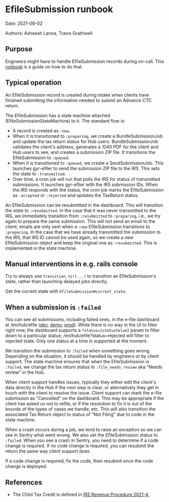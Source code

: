 # EfileSubmission runbook

Date: 2021-08-02

Authors: Asheesh Laroia, Travis Grathwell

## Purpose
Engineers might have to handle EfileSubmission records during on-call.
This [runbook](https://en.wikipedia.org/wiki/Runbook) is a guide on how to do that.

## Typical operation

An EfileSubmission record is created during intake when clients have finished submitting the information needed to submit an Advance CTC return.

The EfileSubmission has a state machine attached (EfileSubmissionStateMachine) to it. The standard flow is:

- A record is created as `:new`.
- When it is transitioned to `:preparing`, we create a BundleSubmissionJob and update the tax return status for Hub users. BundleSubmissionJob validates the client's address, generates a 1040 PDF for the client and Hub users to see, and creates a submission ZIP file. It transitions the EfileSubmission to `:queued`.
- When it is transitioned to `:queued`, we create a SendSubmissionJob. This launches gyr-efiler to send the submission ZIP file to the IRS. This sets the state to `:transmitted`.
- Over time, a cron job will run that polls the IRS for status of transmitted submissions. It launches gyr-efiler with the IRS submission IDs. When the IRS responds with the status, the cron job marks the EfileSubmission as `:accepted` or `:rejected` and updates the TaxReturn status.

An EfileSubmission can be resubmitted in the dashboard. This will transition the state to `:resubmitted`. In the case that it was never transmitted to the IRS, we immediately transition from `:resubmitted` to `:preparing`, i.e., we try again to prepare the same submission. This will not send an email to the client; emails are only sent when a `:new` EfileSubmission transitions to `:preparing`. In the case that we have already transmitted the submission to the IRS, that IRS ID cannot be used again, so we create a new EfileSubmission object and keep the original one as `:resubmitted`. This is implemented in the state machine.

## Manual interventions in e.g. rails console

Try to always use `transition_to!(...)` to transition an EfileSubmission's state, rather than launching delayed jobs directly.

Get the current state with `EfileSubmission#current_state`.

## When a submission is `:failed`

You can see all submissions, including failed ones, in the e-file dashboard at /en/hub/efile ([dev](http://localhost:3000/en/hub/efile), [demo](https://demo.getyourrefund.org/en/hub/efile), [prod](https://www.getyourrefund.org/en/hub/efile)). While there is no way in the UI to filter right now, the dashboard supports a `?status={statusValue}` param to filter down to a particular status; /en/hub/efile?status=rejected will filter to rejected state. Only one status at a time is supported at the moment.

We transition the submission to `:failed` when something goes wrong. Depending on the situation, it should be handled by engineers or by client support. The state machine ensures that when the EfileSubmission is `:failed`, we change the tax return status to `:file_needs_review` aka "Needs review" in the Hub.

When client support handles issues, typically they either edit the client's data directly in the Hub if the next step is clear, or alternatively they get in touch with the client to resolve the issue. Client support can mark the e-file submission as "Cancelled" on the dashboard. This may be appropriate if the client has asked us not to refile, or if the resolution to fix it is out of the bounds of the types of cases we handle, etc. This will also transition the associated Tax Return object to status of "Not Filing" due to code in the state machine.

When a crash occurs during a job, we tend to raise an exception so we can see in Sentry what went wrong. We also set the EfileSubmission status to `:failed`. When you see a crash in Sentry, you need to determine if a code change is required. If no code change is required, you can resubmit the return the same way client support does.

If a code change is required, fix the code, then resubmit once the code change is deployed.

## References
* The Child Tax Credit is defined in [IRS Revenue Procedure 2021-4.](https://www.irs.gov/pub/irs-drop/rp-21-24.pdf)
